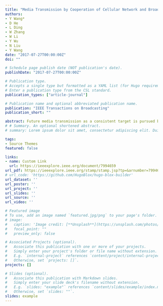 ```yaml
---
title: "Media Transmission by Cooperation of Cellular Network and Broadcasting Network"
authors:
- Y Wang*
- D He
- L Ding
- W Zhang
- W Li
- Y Wu
- N Liu
- Y Wang
date: "2017-07-27T00:00:00Z"
doi: ""

# Schedule page publish date (NOT publication's date).
publishDate: "2017-07-27T00:00:00Z"

# Publication type.
# Accepts a single type but formatted as a YAML list (for Hugo requirements).
# Enter a publication type from the CSL standard.
publication_types: ["article-journal"]

# Publication name and optional abbreviated publication name.
publication: "IEEE Transactions on Broadcasting"
publication_short: ""

abstract: Future media transmission as a consistent target is pursued by both next mobile communication system (5G) and advanced digital terrestrial television system. High data rate and flexibility are major considerations for future media transmission. Broadcasting network facilitates high-efficiency transmission of popular or live video in large area, and while, cellular network tends to provide personalized and localized services with a unicast/multicast model...
# # Summary. An optional shortened abstract.
# summary: Lorem ipsum dolor sit amet, consectetur adipiscing elit. Duis posuere tellus ac convallis placerat. Proin tincidunt magna sed ex sollicitudin condimentum.

tags:
- Source Themes
featured: false

links:
- name: Custom Link
  url: https://ieeexplore.ieee.org/document/7994659
url_pdf: https://ieeexplore.ieee.org/stamp/stamp.jsp?tp=&arnumber=7994659
# url_code: 'https://github.com/HugoBlox/hugo-blox-builder'
url_dataset: ''
url_poster: ''
url_project: ''
url_slides: ''
url_source: ''
url_video: ''

# Featured image
# To use, add an image named `featured.jpg/png` to your page's folder. 
# image:
#   caption: 'Image credit: [**Unsplash**](https://unsplash.com/photos/s9CC2SKySJM)'
#   focal_point: ""
#   preview_only: false

# Associated Projects (optional).
#   Associate this publication with one or more of your projects.
#   Simply enter your project's folder or file name without extension.
#   E.g. `internal-project` references `content/project/internal-project/index.md`.
#   Otherwise, set `projects: []`.
projects: []

# Slides (optional).
#   Associate this publication with Markdown slides.
#   Simply enter your slide deck's filename without extension.
#   E.g. `slides: "example"` references `content/slides/example/index.md`.
#   Otherwise, set `slides: ""`.
slides: example
---
```

